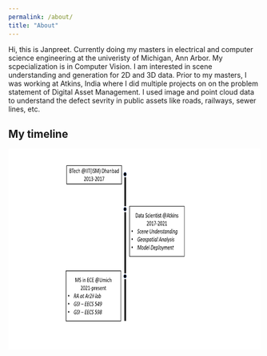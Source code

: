 ```yaml
---
permalink: /about/
title: "About"
---
```


Hi, this is Janpreet. Currently doing my masters in electrical and computer science engineering at the univeristy of Michigan, Ann Arbor. My scpecialization is in Computer Vision. I am interested in scene understanding and generation for 2D and 3D data.
Prior to my masters, I was working at Atkins, India where I did multiple projects on on the problem statement of Digital Asset Management. I used image and point cloud data to understand the defect sevrity in public assets like roads, railways, sewer lines, etc.

## My timeline
<img src="/assets/images/timeline.png" alt="timeline" style="height:400px;"/>
